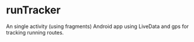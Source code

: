 # runTracker
An single activity (using fragments) Android app using LiveData and gps for tracking running routes.
